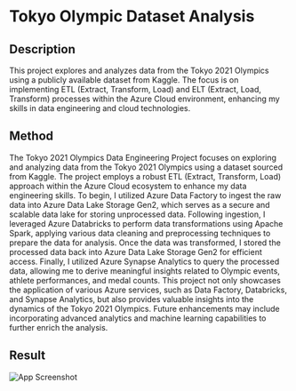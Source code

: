# Tokyo Olympic Dataset Analysis



## Description

This project explores and analyzes data from the Tokyo 2021 Olympics using a publicly available dataset from Kaggle. The focus is on implementing ETL (Extract, Transform, Load) and ELT (Extract, Load, Transform) processes within the Azure Cloud environment, enhancing my skills in data engineering and cloud technologies.


## Method

The Tokyo 2021 Olympics Data Engineering Project focuses on exploring and analyzing data from the Tokyo 2021 Olympics using a dataset sourced from Kaggle. The project employs a robust ETL (Extract, Transform, Load) approach within the Azure Cloud ecosystem to enhance my data engineering skills. To begin, I utilized Azure Data Factory to ingest the raw data into Azure Data Lake Storage Gen2, which serves as a secure and scalable data lake for storing unprocessed data. Following ingestion, I leveraged Azure Databricks to perform data transformations using Apache Spark, applying various data cleaning and preprocessing techniques to prepare the data for analysis. Once the data was transformed, I stored the processed data back into Azure Data Lake Storage Gen2 for efficient access. Finally, I utilized Azure Synapse Analytics to query the processed data, allowing me to derive meaningful insights related to Olympic events, athlete performances, and medal counts. This project not only showcases the application of various Azure services, such as Data Factory, Databricks, and Synapse Analytics, but also provides valuable insights into the dynamics of the Tokyo 2021 Olympics. Future enhancements may include incorporating advanced analytics and machine learning capabilities to further enrich the analysis.

## Result

![App Screenshot](https://via.placeholder.com/468x300?text=App+Screenshot+Here)

